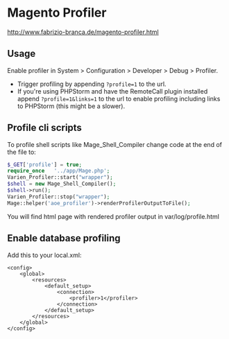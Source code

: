# Magento Profiler

http://www.fabrizio-branca.de/magento-profiler.html


## Usage

Enable profiler in System > Configuration > Developer > Debug > Profiler.

* Trigger profiling by appending `?profile=1` to the url.
* If you're using PHPStorm and have the RemoteCall plugin installed append `?profile=1&links=1` to the url to enable profiling including links to PHPStorm (this might be a slower).

## Profile cli scripts

To profile shell scripts like Mage_Shell_Compiler change code at the end of the file to:

```php
$_GET['profile'] = true;
require_once   '../app/Mage.php';
Varien_Profiler::start("wrapper");
$shell = new Mage_Shell_Compiler();
$shell->run();
Varien_Profiler::stop("wrapper");
Mage::helper('aoe_profiler')->renderProfilerOutputToFile();
```
You will find html page with rendered profiler output in var/log/profile<date>.html

## Enable database profiling

Add this to your local.xml:

    <config>
        <global>
            <resources>
                <default_setup>
                    <connection>
                        <profiler>1</profiler>
                    </connection>
                </default_setup>
            </resources>
        </global>
    </config>
